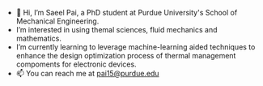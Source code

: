 - 👋 Hi, I’m Saeel Pai, a PhD student at Purdue University's School of Mechanical Engineering.
-   I’m interested in using themal sciences, fluid mechanics and mathematics.
-   I’m currently learning to leverage machine-learning aided techniques to enhance the design optimization process of thermal management compoments for electronic devices.
- 📫 You can reach me at pai15@purdue.edu

<!---
SaeelPai/SaeelPai is a ✨ special ✨ repository because its `README.md` (this file) appears on your GitHub profile.
You can click the Preview link to take a look at your changes.
--->
